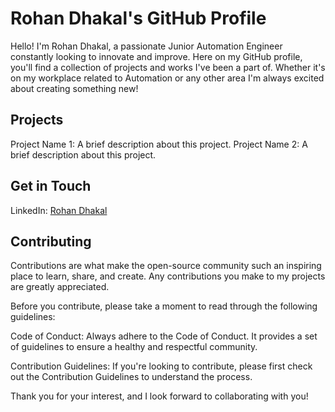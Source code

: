 # Rohan Dhakal's GitHub Profile

Hello! I'm Rohan Dhakal, a passionate Junior Automation Engineer constantly looking to innovate and improve. Here on my GitHub profile, you'll find a collection of projects and works I've been a part of. Whether it's on my workplace related to Automation or any other area  I'm always excited about creating something new!

## Projects
Project Name 1: A brief description about this project.
Project Name 2: A brief description about this project.


## Get in Touch
LinkedIn: [Rohan Dhakal](https://www.linkedin.com/in/rohan-dhakal-50b32b194/)

## Contributing
Contributions are what make the open-source community such an inspiring place to learn, share, and create. Any contributions you make to my projects are greatly appreciated.

Before you contribute, please take a moment to read through the following guidelines:

Code of Conduct: Always adhere to the Code of Conduct. It provides a set of guidelines to ensure a healthy and respectful community.

Contribution Guidelines: If you're looking to contribute, please first check out the Contribution Guidelines to understand the process.

Thank you for your interest, and I look forward to collaborating with you!
